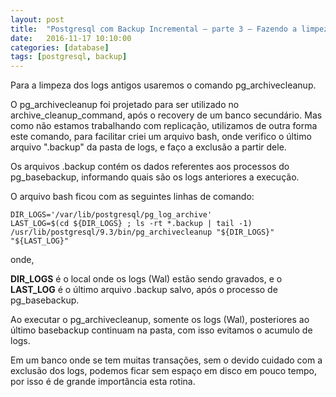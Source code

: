 ```yaml
---
layout: post
title:  "Postgresql com Backup Incremental — parte 3 — Fazendo a limpeza de logs (pg_archivecleanup)"
date:   2016-11-17 10:10:00
categories: [database]
tags: [postgresql, backup]
---
```


Para a limpeza dos logs antigos usaremos o comando pg_archivecleanup.

O pg_archivecleanup foi projetado para ser utilizado no archive_cleanup_command, após o recovery de um banco secundário. Mas como não estamos trabalhando com replicação, utilizamos de outra forma este comando, para facilitar criei um arquivo bash, onde verifico o último arquivo ".backup" da pasta de logs, e faço a exclusão a partir dele.

Os arquivos .backup contém os dados referentes aos processos do pg_basebackup, informando quais são os logs anteriores a execução.

O arquivo bash ficou com as seguintes linhas de comando:

```
DIR_LOGS='/var/lib/postgresql/pg_log_archive'
LAST_LOG=$(cd ${DIR_LOGS} ; ls -rt *.backup | tail -1)
/usr/lib/postgresql/9.3/bin/pg_archivecleanup "${DIR_LOGS}" "${LAST_LOG}"
```

onde,

**DIR_LOGS** é o local onde os logs (Wal) estão sendo gravados, e o **LAST_LOG** é o último arquivo .backup salvo, após o processo de pg_basebackup.

Ao executar o pg_archivecleanup, somente os logs (Wal), posteriores ao último basebackup continuam na pasta, com isso evitamos o acumulo de logs.

Em um banco onde se tem muitas transações, sem o devido cuidado com a exclusão dos logs, podemos ficar sem espaço em disco em pouco tempo, por isso é de grande importância esta rotina.
